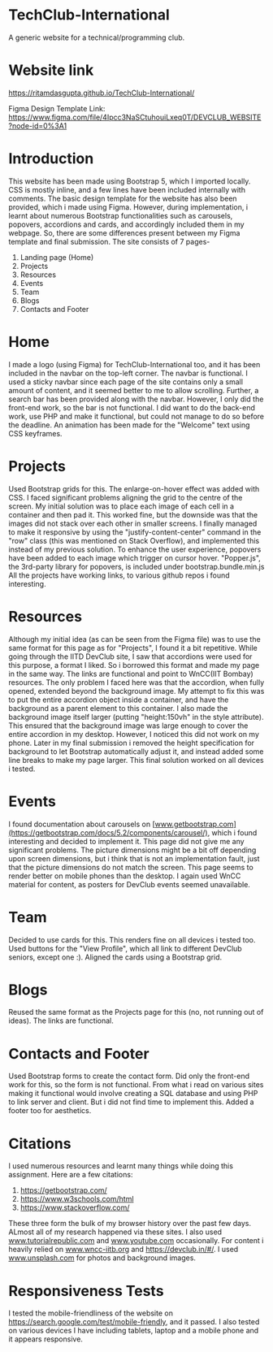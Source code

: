 # TechClub-International
A generic website for a technical/programming club.

# Website link
https://ritamdasgupta.github.io/TechClub-International/


Figma Design Template Link:
https://www.figma.com/file/4Ipcc3NaSCtuhouiLxeq0T/DEVCLUB_WEBSITE?node-id=0%3A1


# Introduction
This website has been made using Bootstrap 5, which I imported locally. CSS is mostly inline, and a few lines have been included internally with comments.
The basic design template for the website has also been provided, which i made using Figma. However, during implementation, i learnt about numerous Bootstrap functionalities such as carousels, popovers, accordions and cards, and accordingly included them in my webpage.
So, there are some differences present between my Figma template and final submission.
The site consists of 7 pages- 
1) Landing page (Home)
2) Projects
3) Resources
4) Events
5) Team
6) Blogs
7) Contacts and Footer
 
# Home
I made a logo (using Figma) for TechClub-International too, and it has been included in the navbar on the top-left corner.
The navbar is functional. I used a sticky navbar since each page of the site contains only a small amount of content, and it seemed better to me to allow scrolling. 
Further, a search bar has been provided along with the navbar. However, I only did the front-end work, so the bar is not functional. I did want to do the back-end work, use PHP and make it functional, but could not manage to do so before the deadline.
An animation has been made for the "Welcome" text using CSS keyframes.

# Projects
Used Bootstrap grids for this. The enlarge-on-hover effect was added with CSS. I faced significant problems aligning the grid to the centre of the screen. My initial solution was to place each image of each cell in a container and then pad it. This worked fine, but the downside was that the images did not stack over each other in smaller screens. 
I finally managed to make it responsive by using the "justify-content-center" command in the "row" class (this was mentioned on Stack Overflow), and implemented this instead of my previous solution.
To enhance the user experience, popovers have been added to each image which trigger on cursor hover. "Popper.js", the 3rd-party library for popovers, is included under bootstrap.bundle.min.js
All the projects have working links, to various github repos i found interesting.

# Resources
Although my initial idea (as can be seen from the Figma file) was to use the same format for this page as for "Projects", I found it a bit repetitive. While going through the IITD DevClub site, I saw that accordions were used for this purpose, a format I liked. So i borrowed this format and made my page in the same way. The links are functional and point to WnCC(IIT Bombay) resources.
The only problem I faced here was that the accordion, when fully opened, extended beyond the background image. My attempt to fix this was to put the entire accordion object inside a container, and have the background as a parent element to this container.  I also made the background image itself larger (putting "height:150vh" in the style attribute). This ensured that the background image was large enough to cover the entire accordion in my desktop. However, I noticed this did not work on my phone. Later in my final submission i removed the height specification for background to let Bootstrap automatically adjust it, and instead added some line breaks to make my page larger. This final solution worked on all devices i tested.

# Events
I found documentation about carousels on [www.getbootstrap.com](https://getbootstrap.com/docs/5.2/components/carousel/), which i found interesting and decided to implement it. This page did not give me any significant problems. The picture dimensions might be a bit off depending upon screen dimensions, but i think that is not an implementation fault, just that the picture dimensions do not match the screen. This page seems to render better on mobile phones than the desktop. I again used WnCC material for content, as posters for DevClub events seemed unavailable.

# Team
Decided to use cards for this. This renders fine on all devices i tested too. Used buttons for the "View Profile", which all link to different DevClub seniors, except one :). Aligned the cards using a Bootstrap grid.

# Blogs
Reused the same format as the Projects page for this (no, not running out of ideas). The links are functional.

# Contacts and Footer
Used Bootstrap forms to create the contact form. Did only the front-end work for this, so the form is not functional. From what i read on various sites making it functional would involve creating a SQL database and using PHP to link server and client. But i did not find time to implement this.
Added a footer too for aesthetics.


# Citations
I used numerous resources and learnt many things while doing this assignment. Here are a few citations:

1) https://getbootstrap.com/
2) https://www.w3schools.com/html
3) https://www.stackoverflow.com/

These three form the bulk of my browser history over the past few days. ALmost all of my research happened via these sites. I also used www.tutorialrepublic.com and www.youtube.com occasionally.
For content i heavily relied on www.wncc-iitb.org and https://devclub.in/#/.
I used www.unsplash.com for photos and background images.

# Responsiveness Tests
I tested the mobile-friendliness of the website on https://search.google.com/test/mobile-friendly, and it passed. I also tested on various devices I have including tablets, laptop and a mobile phone and it appears responsive.

